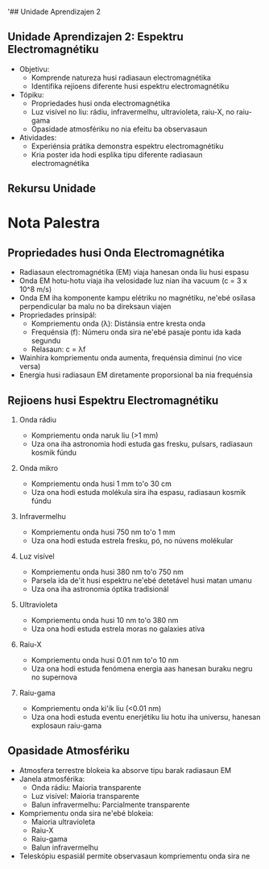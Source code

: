 '## Unidade Aprendizajen 2

## Unidade Aprendizajen 2: Espektru Electromagnétiku
- Objetivu:
  * Komprende natureza husi radiasaun electromagnétika
  * Identifika rejioens diferente husi espektru electromagnétiku
- Tópiku:
  * Propriedades husi onda electromagnétika
  * Luz visível no liu: rádiu, infravermelhu, ultravioleta, raiu-X, no raiu-gama
  * Opasidade atmosfériku no nia efeitu ba observasaun
- Atividades:
  * Experiénsia prátika demonstra espektru electromagnétiku
  * Kria poster ida hodi esplika tipu diferente radiasaun electromagnétika

## Rekursu Unidade

# Nota Palestra

## Propriedades husi Onda Electromagnétika

- Radiasaun electromagnétika (EM) viaja hanesan onda liu husi espasu
- Onda EM hotu-hotu viaja iha velosidade luz nian iha vacuum (c = 3 x 10^8 m/s)
- Onda EM iha komponente kampu elétriku no magnétiku, ne'ebé osilasa perpendicular ba malu no ba direksaun viajen
- Propriedades prinsipál:
  - Kompriementu onda (λ): Distánsia entre kresta onda
  - Frequénsia (f): Númeru onda sira ne'ebé pasaje pontu ida kada segundu
  - Relasaun: c = λf
- Wainhira kompriementu onda aumenta, frequénsia diminui (no vice versa)
- Energia husi radiasaun EM diretamente proporsional ba nia frequénsia

## Rejioens husi Espektru Electromagnétiku

1. Onda rádiu
   - Kompriementu onda naruk liu (>1 mm)
   - Uza ona iha astronomia hodi estuda gas fresku, pulsars, radiasaun kosmik fúndu

2. Onda mikro
   - Kompriementu onda husi 1 mm to'o 30 cm
   - Uza ona hodi estuda molékula sira iha espasu, radiasaun kosmik fúndu

3. Infravermelhu
   - Kompriementu onda husi 750 nm to'o 1 mm
   - Uza ona hodi estuda estrela fresku, pó, no núvens molékular

4. Luz visível
   - Kompriementu onda husi 380 nm to'o 750 nm
   - Parsela ida de'it husi espektru ne'ebé detetável husi matan umanu
   - Uza ona iha astronomia óptika tradisionál

5. Ultravioleta
   - Kompriementu onda husi 10 nm to'o 380 nm
   - Uza ona hodi estuda estrela moras no galaxies ativa

6. Raiu-X
   - Kompriementu onda husi 0.01 nm to'o 10 nm
   - Uza ona hodi estuda fenómena energia aas hanesan buraku negru no supernova

7. Raiu-gama
   - Kompriementu onda ki'ik liu (<0.01 nm)
   - Uza ona hodi estuda eventu enerjétiku liu hotu iha universu, hanesan explosaun raiu-gama

## Opasidade Atmosfériku

- Atmosfera terrestre blokeia ka absorve tipu barak radiasaun EM
- Janela atmosférika:
  - Onda rádiu: Maioria transparente
  - Luz visível: Maioria transparente
  - Balun infravermelhu: Parcialmente transparente
- Kompriementu onda sira ne'ebé blokeia:
  - Maioria ultravioleta
  - Raiu-X
  - Raiu-gama
  - Balun infravermelhu
- Teleskópiu espasiál permite observasaun kompriementu onda sira ne